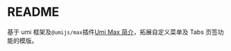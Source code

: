 # README

基于 umi 框架及`@umijs/max`插件[Umi Max 简介](https://umijs.org/docs/max/introduce)，拓展自定义菜单及 Tabs 页签功能的模版。
